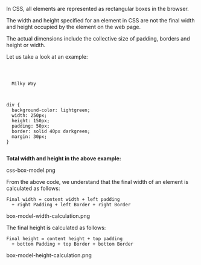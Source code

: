 In CSS, all elements are represented
as rectangular boxes in the browser.

The width and height specified for
an element in CSS are not the final
width
and
height occupied by the element
on the web page.

The actual dimensions include the
collective size of padding, borders
and
height or width.

Let us take a look at an example:

<codeblock language="css" type="lesson">
<code>
<panel language="html">
<div>
  Milky Way
</div>
</panel>
<panel language="css">
div {
  background-color: lightgreen;
  width: 250px;
  height: 150px;
  padding: 50px;
  border: solid 40px darkgreen;
  margin: 30px;
}
</panel>
</code>
</codeblock>

**Total width and height in the above example:**

<image>css-box-model.png</image>

From the above code, we understand
that the final width of an element
is calculated as follows:

```
Final width = content width + left padding
  + right Padding + left Border + right Border
```
<image>box-model-width-calculation.png</image>

The final height is calculated as follows:

```
Final height = content height + top padding
  + bottom Padding + top Border + bottom Border
```
<image>box-model-height-calculation.png</image>
